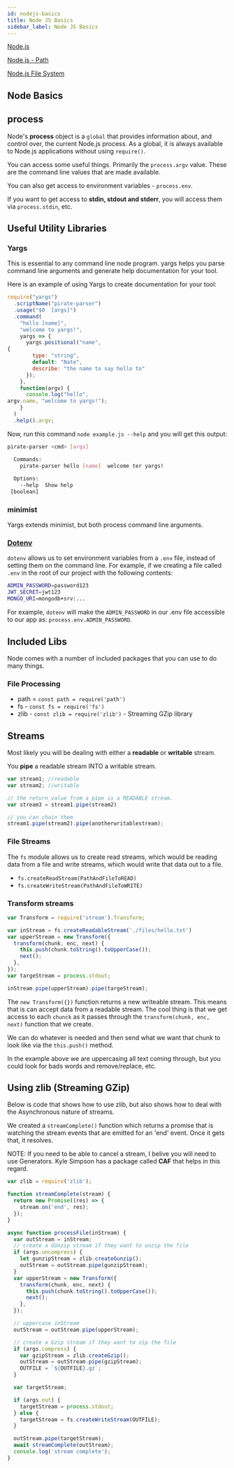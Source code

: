 ```yaml
---
id: nodejs-basics
title: Node JS Basics
sidebar_label: Node JS Basics
---
```


[Node.js](https://nodejs.org/en/) 

[Node.js - Path](https://nodejs.org/api/path.html)

[Node.js File System](https://nodejs.org/api/fs.html)

## Node Basics

## process

Node's **process** object is a `global` that provides information about, and control over, the current Node.js process. As a global, it is always available to Node.js applications without using `require()`.

You can access some useful things.  Primarily the `process.argv` value.  These are the command line values that are made available.

You can also get access to environment variables - `process.env`.

If you want to get access to **stdin, stdout and stderr**, you will access them via `process.stdin`, etc.

## Useful Utility Libraries

### Yargs

This is essential to any command line node program.  yargs helps you parse command line arguments and generate help documentation for your tool.

Here is an example of using Yargs to create documentation for your tool:

```javascript
require("yargs")
  .scriptName("pirate-parser")
  .usage("$0  [args]")
  .command(
    "hello [name]",
    "welcome to yargs!",
    yargs => {
      yargs.positional("name",
{
        type: "string",
        default: "Nate",
        describe: "the name to say hello to"
      });
    },
    function(argv) {
      console.log("hello",
argv.name, "welcome to yargs!");
    }
  )
  .help().argv;
```

Now, run this command `node example.js --help` and you will get this output:

```bash
pirate-parser <cmd> [args]

  Commands:
    pirate-parser hello [name]  welcome ter yargs!
    
  Options:
    --help  Show help                                                  
 [boolean]
```

### minimist

Yargs extends minimist, but both process command line arguments.



### [Dotenv](https://github.com/motdotla/dotenv)

`dotenv` allows us to set environment variables from a `.env` file, instead of setting them on the command line. For example, if we creating a file called `.env` in the root of our project with the following contents:

```bash
ADMIN_PASSWORD=password123
JWT_SECRET=jwt123
MONGO_URI=mongodb+srv:...
```

For example, `dotenv` will make the `ADMIN_PASSWORD` in our .env file accessible to our app as: `process.env.ADMIN_PASSWORD`.

## Included Libs

Node comes with a number of included packages that you can use to do many things.

### File Processing

- path = `const path = require('path')`
- fs - `const fs = require('fs')`
- zlib - `const zlib = require('zlib')` - Streaming GZip library

## Streams

Most likely you will be dealing with either a **readable** or **writable** stream.

You **pipe** a readable stream INTO a writable stream.

```javascript
var stream1; //readable
var stream2; //writable

// the return value from a pipe is a READABLE stream.
var stream3 = stream1.pipe(stream2)

// you can chain them
stream1.pipe(stream2).pipe(anotherwritablestream);
```

### File Streams

The `fs` module allows us to create read streams, which would be reading data from a file and write streams, which would write that data out to a file.

- `fs.createReadStream(PathAndFileToREAD)`
- `fs.createWriteStream(PathAndFileToWRITE)`

### Transform streams

```javascript
var Transform = require('stream').Transform;

var inStream = fs.createReadableStream('./files/hello.txt')
var upperStream = new Transform({
  transform(chunk, enc, next) {
    this.push(chunk.toString().toUpperCase());
    next();
  },
});
var targeStream = process.stdout;

inStream.pipe(upperStream).pipe(targeStream);
```

The `new Transform({})` function returns a new writeable stream.  This means that is can accept data from a readable stream.  The cool thing is that we get access to each `chunck` as it passes through the `transform(chunk, enc, next)` function that we create.

We can do whatever is needed and then send what we want that chunk to look like via the `this.push()` method.

In the example above we are uppercasing all text coming through, but you could look for bads words and remove/replace, etc.

## Using zlib (Streaming GZip)

Below is code that shows how to use zlib, but also shows how to deal with the Asynchronous nature of streams.

We created a `streamComplete()` function which returns a promise that is watching the stream events that are emitted for an 'end' event.  Once it gets that, it resolves.

NOTE:  If you need to be able to cancel a stream, I belive you will need to use Generators.  Kyle Simpson has a package called **CAF** that helps in this regard.

```javascript
var zlib = require('zlib');

function streamComplete(stream) {
  return new Promise((res) => {
    stream.on('end', res);
  });
}

async function processFile(inStream) {
  var outStream = inStream;
  // create a GUnzip stream if they want to unzip the file
  if (args.uncompress) {
    let gunzipStream = zlib.createGunzip();
    outStream = outStream.pipe(gunzipStream);
  }
  var upperStream = new Transform({
    transform(chunk, enc, next) {
      this.push(chunk.toString().toUpperCase());
      next();
    },
  });

  // uppercase inStream
  outStream = outStream.pipe(upperStream);

  // create a Gzip stream if they want to zip the file
  if (args.compress) {
    var gzipStream = zlib.createGzip();
    outStream = outStream.pipe(gzipStream);
    OUTFILE = `${OUTFILE}.gz`;
  }

  var targetStream;

  if (args.out) {
    targetStream = process.stdout;
  } else {
    targetStream = fs.createWriteStream(OUTFILE);
  }

  outStream.pipe(targetStream);
  await streamComplete(outStream);
  console.log('stream complete');
}
```

